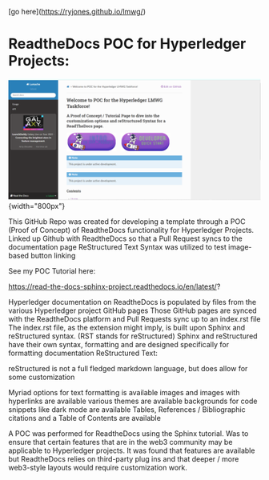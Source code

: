 \[go here\](<https://ryjones.github.io/lmwg/>)

ReadtheDocs POC for Hyperledger Projects:
=======================================

![Alternative text](https://github.com/ryjones/lmwg/blob/bfdf816643305a94da487f84f1d6d11071d01ce3/POC%20part%201.png){width="800px"}

This GitHub Repo was created for developing a template through a POC
(Proof of Concept) of ReadtheDocs functionality for Hyperledger
Projects. Linked up Github with ReadtheDocs so that a Pull Request syncs
to the documentation page ReStructured Text Syntax was utilized to test
image-based button linking

See my POC Tutorial here:

<https://read-the-docs-sphinx-project.readthedocs.io/en/latest/>?

Hyperledger documentation on ReadtheDocs is populated by files from the
various Hyperledger project GitHub pages Those GitHub pages are synced
with the ReadtheDocs platform and Pull Requests sync up to an index.rst
file The index.rst file, as the extension might imply, is built upon
Sphinx and reStructured syntax. (RST stands for reStructured) Sphinx and
reStructured have their own syntax, formatting and are designed
specifically for formatting documentation ReStructured Text:

reStructured is not a full fledged markdown language, but does allow for
some customization

Myriad options for text formatting is available images and images with
hyperlinks are available various themes are available backgrounds for
code snippets like dark mode are available Tables, References /
Bibliographic citations and a Table of Contents are available

A POC was performed for ReadtheDocs using the Sphinx tutorial. Was to
ensure that certain features that are in the web3 community may be
applicable to Hyperledger projects. It was found that features are
available but ReadtheDocs relies on third-party plug ins and that deeper
/ more web3-style layouts would require customization work.
